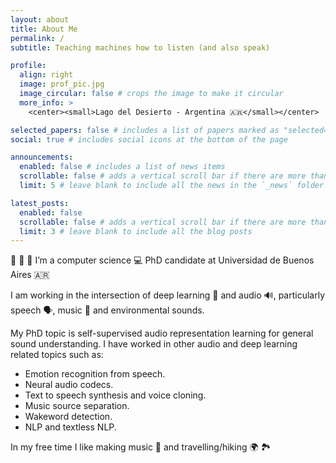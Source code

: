 ```yaml
---
layout: about
title: About Me
permalink: /
subtitle: Teaching machines how to listen (and also speak)

profile:
  align: right
  image: prof_pic.jpg
  image_circular: false # crops the image to make it circular
  more_info: >
    <center><small>Lago del Desierto - Argentina 🇦🇷</small></center>

selected_papers: false # includes a list of papers marked as "selected={true}"
social: true # includes social icons at the bottom of the page

announcements:
  enabled: false # includes a list of news items
  scrollable: false # adds a vertical scroll bar if there are more than 3 news items
  limit: 5 # leave blank to include all the news in the `_news` folder

latest_posts:
  enabled: false
  scrollable: false # adds a vertical scroll bar if there are more than 3 new posts items
  limit: 3 # leave blank to include all the blog posts
---
```


👋 👋 👋 I’m a computer science 💻 PhD candidate at Universidad de Buenos Aires 🇦🇷

I am working in the intersection of deep learning 🧠 and audio 🔊, particularly speech 🗣, music 🎼 and environmental sounds.

My PhD topic is self-supervised audio representation learning for general sound understanding. I have worked in other audio and deep learning related topics such as:

- Emotion recognition from speech.
- Neural audio codecs.
- Text to speech synthesis and voice cloning.
- Music source separation.
- Wakeword detection.
- NLP and textless NLP.

In my free time I like making music 🎸 and travelling/hiking 🌍 🏞️
